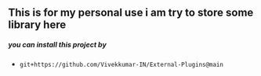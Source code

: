 ## This is for my personal use i am try to store some library here


##### you can install this project by
 - `git+https://github.com/Vivekkumar-IN/External-Plugins@main`